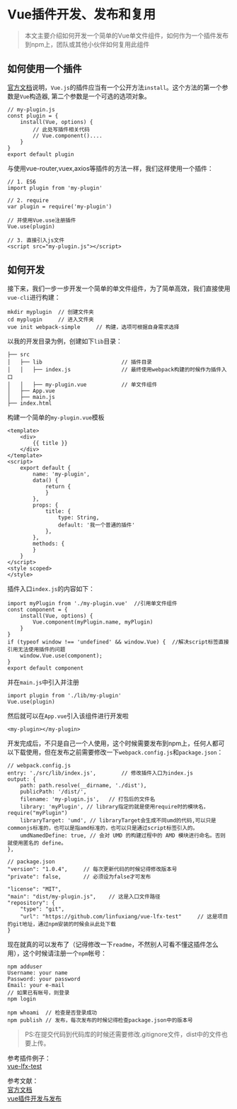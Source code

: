 # Vue插件开发、发布和复用   
> 本文主要介绍如何开发一个简单的Vue单文件组件，如何作为一个插件发布到npm上，团队或其他小伙伴如何复用此组件

## 如何使用一个插件  
[官方文档](https://cn.vuejs.org/v2/guide/plugins.html#开发插件)说明，`Vue.js`的插件应当有一个公开方法`install`。这个方法的第一个参数是`Vue`构造器, 第二个参数是一个可选的选项对象。

	// my-plugin.js
	const plugin = {
	    install(Vue, options) {
	    	// 此处写插件相关代码
	    	// Vue.component()....
	    }
	}
	export default plugin

与使用vue-router,vuex,axios等插件的方法一样，我们这样使用一个插件：

	// 1. ES6
	import plugin from 'my-plugin'

	// 2. require
	var plugin = require('my-plugin')

	// 并使用Vue.use注册插件
	Vue.use(plugin)

	// 3. 直接引入js文件
	<script src="my-plugin.js"></script>

## 如何开发  
接下来，我们一步一步开发一个简单的单文件组件，为了简单高效，我们直接使用`vue-cli`进行构建：
	
	mkdir myplugin	// 创建文件夹
	cd myplugin		// 进入文件夹
	vue init webpack-simple		// 构建，选项可根据自身需求选择

以我的开发目录为例，创建如下`lib`目录：

	├── src
	│   ├── lib                        	// 插件目录
	│   │   ├── index.js               	// 最终使用webpack构建的时候作为插件入口
	│   │   ├── my-plugin.vue   		// 单文件组件
	│   ├── App.vue
	│   ├── main.js
	├── index.html

构建一个简单的`my-plugin.vue`模板

	<template>
	    <div>
	        {{ title }}
	    </div>
	</template>
	<script>
		export default {
		    name: 'my-plugin',
		    data() {
		        return {
		        }
		    },
		    props: {
		        title: {
		            type: String,
		            default: '我一个普通的插件'
		        },
		    },
		    methods: {
		    }
		}
	</script>
	<style scoped>
	</style>

插件入口`index.js`的内容如下：

	import myPlugin from './my-plugin.vue'	//引用单文件组件
	const component = {
	    install(Vue, options) {
	        Vue.component(myPlugin.name, myPlugin)
	    }
	}
	if (typeof window !== 'undefined' && window.Vue) {	//解决script标签直接引用无法使用插件的问题
	    window.Vue.use(component);
	}
	export default component

并在`main.js`中引入并注册

	import plugin from './lib/my-plugin'
	Vue.use(plugin)

然后就可以在`App.vue`引入该组件进行开发啦

	<my-plugin></my-plugin>

开发完成后，不只是自己一个人使用，这个时候需要发布到npm上，任何人都可以下载使用，但在发布之前需要修改一下`webpack.config.js`和`package.json`：

	// webpack.config.js
	entry: './src/lib/index.js',		// 修改插件入口为index.js
    output: {
        path: path.resolve(__dirname, './dist'),
        publicPath: '/dist/',
        filename: 'my-plugin.js',	// 打包后的文件名
        library: 'myPlugin', // library指定的就是使用require时的模块名，require("myPlugin")
        libraryTarget: 'umd', // libraryTarget会生成不同umd的代码,可以只是commonjs标准的，也可以是指amd标准的，也可以只是通过script标签引入的。
        umdNamedDefine: true, // 会对 UMD 的构建过程中的 AMD 模块进行命名。否则就使用匿名的 define。
    },

    // package.json
	"version": "1.0.4",		// 每次更新代码的时候记得修改版本号
    "private": false,		// 必须设为false才可发布

	"license": "MIT",
	"main": "dist/my-plugin.js",	// 这是入口文件路径
	"repository": {
		"type": "git",
		"url": "https://github.com/linfuxiang/vue-lfx-test"		// 这是项目的git地址，通过npm安装的时候会从此处下载
	}


现在就真的可以发布了（记得修改一下`readme`，不然别人可看不懂这插件怎么用），这个时候请注册一个`npm`帐号：

	npm adduser
	Username: your name
	Password: your password
	Email: your e-mail
	// 如果已有帐号，则登录
	npm login

	npm whoami	// 检查是否登录成功
	npm publish // 发布，每次发布的时候记得检查package.json中的版本号

> PS:在提交代码到代码库的时候还需要修改.gitignore文件，dist中的文件也要上传。

参考插件例子：  
[vue-lfx-test](https://github.com/linfuxiang/vue-lfx-test)  

参考文献：  
[官方文档](https://cn.vuejs.org/v2/guide/plugins.html#开发插件)  
[vue插件开发与发布](http://www.jianshu.com/p/d6855556cd75)  